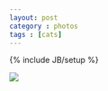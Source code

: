 ```yaml
---
layout: post
category : photos
tags : [cats]
---
```

{% include JB/setup %}

![](http://farm8.staticflickr.com/7003/6674240927_ab0087027b_b.jpg)